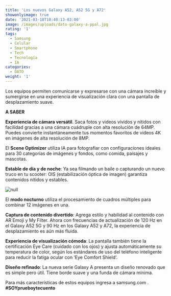 ```yaml
---
title: 'Los nuevos Galaxy A52, A52 5G y A72'
showonlyimage: true
date: '2021-03-18T10:40:13-03:00'
image: /images/uploads/dato-galaxy-a-ppal.jpg
rating: '1'
tags:
  - Samsung
  - Celular
  - Smartphone
  - Tech
  - Tecnología
  - IA
categories:
  - DATO
weight: '1'
---
```

Los equipos permiten comunicarse y expresarse con una cámara increíble y sumergirse en una experiencia de visualización clara con una pantalla de desplazamiento suave.

<!--more-->

**A SABER**

**Experiencia de cámara versátil**. Saca fotos y videos vívidos y nítidos con facilidad gracias a una cámara cuádruple con alta resolución de 64MP. Puedes convierte instantáneamente tus momentos favoritos de videos 4K en imágenes de alta resolución de 8MP. 

El **Scene Optimizer** utiliza IA para fotografiar con configuraciones ideales para 30 categorías de imágenes y fondos, como comida, paisajes y mascotas.

**Estable de día y de noche**: Ya sea filmando un baile o capturando un nuevo truco en tu scooter: OIS (estabilización óptica de imagen) garantiza contenidos nítidos y estables.

![null](/images/uploads/dato-galaxy-a-2.jpg)

El **modo nocturno** utiliza el procesamiento de cuadros múltiples para combinar 12 imágenes en una.

**Captura de contenido divertido**: Agrega estilo y habilidad al contenido con AR Emoji y My Filter. Ahora con frecuencias de actualización de 120 Hz en el Galaxy A52 5G y 90 Hz en los Galaxy A52 y A72, la experiencia de desplazamiento es aún más fluida. 

**Experiencia de visualización cómoda**: La pantalla también tiene la certificación Eye Care (cuidado con los ojos) y ajusta automáticamente su temperatura de color, según los estándares de uso del teléfono inteligente para reducir la fatiga ocular con ‘Eye Comfort Shield’.

**Diseño refinado**: La nueva serie Galaxy A presenta un diseño renovado que es simple pero útil. Tiene borde suave y una funda de cámara mínima.

Para más características de estos equipos ingresa a samsung.com
. **\#SOYprueboytecuento**
